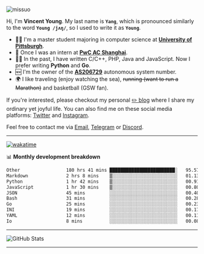 <p align="left"> <img src="https://komarev.com/ghpvc/?username=missuo&label=Profile%20views&color=0e75b6&style=flat" alt="missuo" /> </p>


Hi, I'm **Vincent Young**. My last name is **`Yang`**, which is pronounced similarly to the word **`Young /jʌŋ/`**, so I used to write it as **`Young`**. 

-  👨‍🎓 I'm a master student majoring in computer science at [**University of Pittsburgh**](https://www.pitt.edu).
-  💼 Once I was an intern at **[PwC AC Shanghai](https://www.linkedin.com/company/pwc-ac-shanghai/)**.
-  👨‍💻 In the past, I have written C/C++, PHP, Java and JavaScript. Now I prefer writing **Python** and **Go**.
-  🆕 I'm the owner of the **[AS206729](https://bgp.tools/AS206729)** autonomous system number.
-  🌍 I like traveling (enjoy watching the sea), ~~running (want to run a Marathon)~~ and basketball (GSW fan).

If you're interested, please checkout my personal [✏️ blog](https://missuo.me/) where I share my ordinary yet joyful life. You can also find me on these social media platforms: [Twitter](https://twitter.com/m1ssuo) and [Instagram](https://www.instagram.com/m1ssuo).

Feel free to contact me via <a href="mailto:i@yyt.moe">Email</a>, [Telegram](https://t.me/missuo) or [Discord](https://discordapp.com/users/missuo#7448).

-------

[![wakatime](https://wakatime.com/badge/user/c13cd961-40ca-417a-afb6-1f9ea8ac295c.svg)](https://wakatime.com/@missuo)

📊 **Monthly development breakdown**
<!--START_SECTION:waka-->

```txt
Other                 180 hrs 41 mins ████████████████████████░   95.57 %
Markdown              2 hrs 8 mins    ▒░░░░░░░░░░░░░░░░░░░░░░░░   01.13 %
Python                1 hr 42 mins    ▒░░░░░░░░░░░░░░░░░░░░░░░░   00.91 %
JavaScript            1 hr 30 mins    ▒░░░░░░░░░░░░░░░░░░░░░░░░   00.80 %
JSON                  45 mins         ░░░░░░░░░░░░░░░░░░░░░░░░░   00.40 %
Bash                  31 mins         ░░░░░░░░░░░░░░░░░░░░░░░░░   00.28 %
Go                    25 mins         ░░░░░░░░░░░░░░░░░░░░░░░░░   00.23 %
INI                   19 mins         ░░░░░░░░░░░░░░░░░░░░░░░░░   00.17 %
YAML                  12 mins         ░░░░░░░░░░░░░░░░░░░░░░░░░   00.11 %
Io                    8 mins          ░░░░░░░░░░░░░░░░░░░░░░░░░   00.08 %
```

<!--END_SECTION:waka-->

-------

![GitHub Stats](https://github-readme-stats-opal-alpha-76.vercel.app/api?username=missuo&show_icons=true&theme=transparent)

-------

